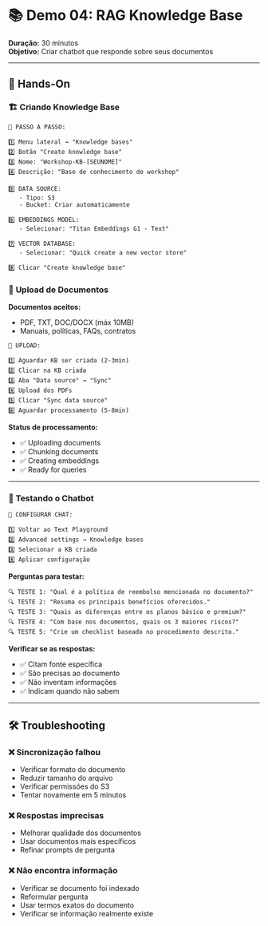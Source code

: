 # 📚 Demo 04: RAG Knowledge Base
**Duração:** 30 minutos  
**Objetivo:** Criar chatbot que responde sobre seus documentos

---

## 👥 Hands-On

### 🏗️ **Criando Knowledge Base**

```
📱 PASSO A PASSO:

1️⃣ Menu lateral → "Knowledge bases"
2️⃣ Botão "Create knowledge base"
3️⃣ Nome: "Workshop-KB-[SEUNOME]"
4️⃣ Descrição: "Base de conhecimento do workshop"

5️⃣ DATA SOURCE:
   - Tipo: S3
   - Bucket: Criar automaticamente
   
6️⃣ EMBEDDINGS MODEL:
   - Selecionar: "Titan Embeddings G1 - Text"

7️⃣ VECTOR DATABASE:
   - Selecionar: "Quick create a new vector store"
   
8️⃣ Clicar "Create knowledge base"
```

### 📁 **Upload de Documentos**

**Documentos aceitos:**
- PDF, TXT, DOC/DOCX (máx 10MB)
- Manuais, políticas, FAQs, contratos

```
📱 UPLOAD:

1️⃣ Aguardar KB ser criada (2-3min)
2️⃣ Clicar na KB criada
3️⃣ Aba "Data source" → "Sync"
4️⃣ Upload dos PDFs
5️⃣ Clicar "Sync data source"
6️⃣ Aguardar processamento (5-8min)
```

**Status de processamento:**
- ✅ Uploading documents
- ✅ Chunking documents  
- ✅ Creating embeddings
- ✅ Ready for queries

---

### 🧪 **Testando o Chatbot**

```
📱 CONFIGURAR CHAT:

1️⃣ Voltar ao Text Playground
2️⃣ Advanced settings → Knowledge bases
3️⃣ Selecionar a KB criada
4️⃣ Aplicar configuração
```

**Perguntas para testar:**

```
🔍 TESTE 1: "Qual é a política de reembolso mencionada no documento?"
🔍 TESTE 2: "Resuma os principais benefícios oferecidos."
🔍 TESTE 3: "Quais as diferenças entre os planos básico e premium?"
🔍 TESTE 4: "Com base nos documentos, quais os 3 maiores riscos?"
🔍 TESTE 5: "Crie um checklist baseado no procedimento descrito."
```

**Verificar se as respostas:**
- ✅ Citam fonte específica
- ✅ São precisas ao documento
- ✅ Não inventam informações
- ✅ Indicam quando não sabem

---

## 🛠️ Troubleshooting

### ❌ **Sincronização falhou**
- Verificar formato do documento
- Reduzir tamanho do arquivo
- Verificar permissões do S3
- Tentar novamente em 5 minutos

### ❌ **Respostas imprecisas**
- Melhorar qualidade dos documentos
- Usar documentos mais específicos
- Refinar prompts de pergunta

### ❌ **Não encontra informação**
- Verificar se documento foi indexado
- Reformular pergunta
- Usar termos exatos do documento
- Verificar se informação realmente existe
